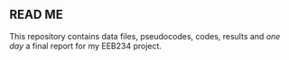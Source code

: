 ## READ ME

This repository contains data files, pseudocodes, codes, results and *one day* a final report for my EEB234 project.


